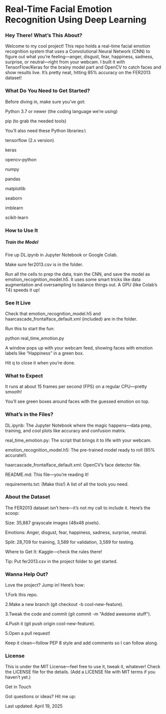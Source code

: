 # Real-Time Facial Emotion Recognition Using Deep Learning

### Hey There! What’s This About?


Welcome to my cool project! This repo holds a real-time facial emotion recognition system that uses a Convolutional Neural Network (CNN) to figure out what you’re feeling—anger, disgust, fear, happiness, sadness, surprise, or neutral—right from your webcam. I built it with TensorFlow/Keras for the brainy model part and OpenCV to catch faces and show results live. It’s pretty neat, hitting 85% accuracy on the FER2013 dataset!

### What Do You Need to Get Started?

Before diving in, make sure you’ve got:



Python 3.7 or newer (the coding language we’re using)



pip (to grab the needed tools)

You’ll also need these Python libraries:\

tensorflow (2.x version)



keras

opencv-python

numpy

pandas

matplotlib

seaborn

imblearn

scikit-learn

### How to Use It

##### Train the Model

Fire up DL.ipynb in Jupyter Notebook or Google Colab.

Make sure fer2013.csv is in the folder.

Run all the cells to prep the data, train the CNN, and save the model as emotion_recognition_model.h5. It uses some smart tricks like data augmentation and oversampling to balance things out. A GPU (like Colab’s T4) speeds it up!

### See It Live


Check that emotion_recognition_model.h5 and haarcascade_frontalface_default.xml (included) are in the folder.

Run this to start the fun:

python real_time_emotion.py

A window pops up with your webcam feed, showing faces with emotion labels like “Happiness” in a green box.

Hit q to close it when you’re done.

### What to Expect





It runs at about 15 frames per second (FPS) on a regular CPU—pretty smooth!



You’ll see green boxes around faces with the guessed emotion on top.

### What’s in the Files?





DL.ipynb: The Jupyter Notebook where the magic happens—data prep, training, and cool plots like accuracy and confusion matrix.



real_time_emotion.py: The script that brings it to life with your webcam.



emotion_recognition_model.h5: The pre-trained model ready to roll (85% accurate!).



haarcascade_frontalface_default.xml: OpenCV’s face detector file.



README.md: This file—you’re reading it!



requirements.txt: (Make this!) A list of all the tools you need.

### About the Dataset

The FER2013 dataset isn’t here—it’s not my call to include it. Here’s the scoop:





Size: 35,887 grayscale images (48x48 pixels).



Emotions: Anger, disgust, fear, happiness, sadness, surprise, neutral.



Split: 28,709 for training, 3,589 for validation, 3,589 for testing.



Where to Get It: Kaggle—check the rules there!



Tip: Put fer2013.csv in the project folder to get started.

### Wanna Help Out?

Love the project? Jump in! Here’s how:





1.Fork this repo.



2.Make a new branch (git checkout -b cool-new-feature).



3.Tweak the code and commit (git commit -m "Added awesome stuff").



4.Push it (git push origin cool-new-feature).



5.Open a pull request!

Keep it clean—follow PEP 8 style and add comments so I can follow along.

### License

This is under the MIT License—feel free to use it, tweak it, whatever! Check the LICENSE file for the details. (Add a LICENSE file with MIT terms if you haven’t yet.)

Get in Touch

Got questions or ideas? Hit me up:





Last updated: April 19, 2025
